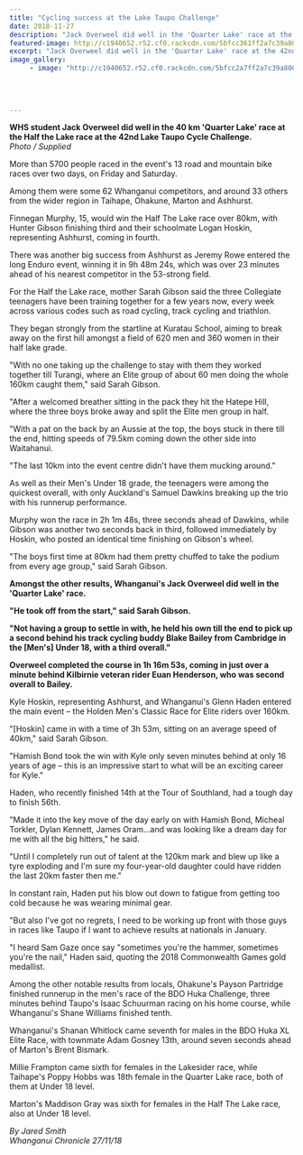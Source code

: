 ```yaml
---
title: "Cycling success at the Lake Taupo Challenge"
date: 2018-11-27
description: "Jack Overweel did well in the 'Quarter Lake' race at the 42nd Lake Taupo Cycle Challenge..."
featured-image: http://c1940652.r52.cf0.rackcdn.com/5bfcc361ff2a7c39a8000d77/Jack-O-Taupo-race-320-Nov-2018.jpg
excerpt: "Jack Overweel did well in the 'Quarter Lake' race at the 42nd Lake Taupo Cycle Challenge."
image_gallery:
     - image: "http://c1940652.r52.cf0.rackcdn.com/5bfcc2a7ff2a7c39a8000d75/Jack-O-Taupo-race-Nov-2018-number.jpg"
    
    
    
    
---
```


<p><strong>WHS student Jack Overweel did well in the 40 km 'Quarter Lake' race at the Half the Lake race at the 42nd Lake Taupo Cycle Challenge.<br /></strong><em>Photo / Supplied</em></p>
<p class="element element-paragraph">More than 5700 people raced in the event's 13 road and mountain bike races over two days, on Friday and Saturday.</p>
<p class="element element-paragraph">Among them were some 62 Whanganui competitors, and around 33 others from the wider region in Taihape, Ohakune, Marton and Ashhurst.</p>
<p class="element element-paragraph">Finnegan Murphy, 15, would win the Half The Lake race over 80km, with Hunter Gibson finishing third and their schoolmate Logan Hoskin, representing Ashhurst, coming in fourth.</p>
<p class="element element-paragraph">There was another big success from Ashhurst as Jeremy Rowe entered the long Enduro event, winning it in 9h 48m 24s, which was over 23 minutes ahead of his nearest competitor in the 53-strong field.</p>
<p class="element element-paragraph">For the Half the Lake race, mother Sarah Gibson said the three Collegiate teenagers have been training together for a few years now, every week across various codes such as road cycling, track cycling and triathlon.</p>
<p class="element element-paragraph">They began strongly from the startline at Kuratau School, aiming to break away on the first hill amongst a field of 620 men and 360 women in their half lake grade.</p>
<p class="element element-paragraph">"With no one taking up the challenge to stay with them they worked together till Turangi, where an Elite group of about 60 men doing the whole 160km caught them," said Sarah Gibson.</p>
<p class="element element-paragraph">"After a welcomed breather sitting in the pack they hit the Hatepe Hill, where the three boys broke away and split the Elite men group in half.</p>
<p class="element element-paragraph">"With a pat on the back by an Aussie at the top, the boys stuck in there till the end, hitting speeds of 79.5km coming down the other side into Waitahanui.</p>
<p class="element element-paragraph">"The last 10km into the event centre didn't have them mucking around."</p>
<p class="element element-paragraph">As well as their Men's Under 18 grade, the teenagers were among the quickest overall, with only Auckland's Samuel Dawkins breaking up the trio with his runnerup performance.</p>
<p class="element element-paragraph">Murphy won the race in 2h 1m 48s, three seconds ahead of Dawkins, while Gibson was another two seconds back in third, followed immediately by Hoskin, who posted an identical time finishing on Gibson's wheel.</p>
<p class="element element-paragraph">"The boys first time at 80km had them pretty chuffed to take the podium from every age group," said Sarah Gibson.</p>
<p class="element element-paragraph"><strong>Amongst the other results, Whanganui's Jack Overweel did well in the 'Quarter Lake' race.</strong></p>
<p class="element element-paragraph"><strong>"He took off from the start," said Sarah Gibson.</strong></p>
<p class="element element-paragraph"><strong>"Not having a group to settle in with, he held his own till the end to pick up a second behind his track cycling buddy Blake Bailey from Cambridge in the [Men's] Under 18, with a third overall."</strong></p>
<p class="element element-paragraph"><strong>Overweel completed the course in 1h 16m 53s, coming in just over a minute behind Kilbirnie veteran rider Euan Henderson, who was second overall to Bailey.</strong></p>
<p class="element element-paragraph">Kyle Hoskin, representing Ashhurst, and Whanganui's Glenn Haden entered the main event &ndash; the Holden Men's Classic Race for Elite riders over 160km.</p>
<p class="element element-paragraph">"[Hoskin] came in with a time of 3h 53m, sitting on an average speed of 40km," said Sarah Gibson.</p>
<p class="element element-paragraph">"Hamish Bond took the win with Kyle only seven minutes behind at only 16 years of age &ndash; this is an impressive start to what will be an exciting career for Kyle."</p>
<p class="element element-paragraph">Haden, who recently finished 14th at the Tour of Southland, had a tough day to finish 56th.</p>
<p class="element element-paragraph">"Made it into the key move of the day early on with Hamish Bond, Micheal Torkler, Dylan Kennett, James Oram...and was looking like a dream day for me with all the big hitters," he said.</p>
<p class="element element-paragraph">"Until I completely run out of talent at the 120km mark and blew up like a tyre exploding and I'm sure my four-year-old daughter could have ridden the last 20km faster then me."</p>
<p class="element element-paragraph">In constant rain, Haden put his blow out down to fatigue from getting too cold because he was wearing minimal gear.</p>
<p class="element element-paragraph">"But also I've got no regrets, I need to be working up front with those guys in races like Taupo if I want to achieve results at nationals in January.</p>
<p class="element element-paragraph">"I heard Sam Gaze once say "sometimes you're the hammer, sometimes you're the nail," Haden said, quoting the 2018 Commonwealth Games gold medallist.</p>
<p class="element element-paragraph">Among the other notable results from locals, Ohakune's Payson Partridge finished runnerup in the men's race of the BDO Huka Challenge, three minutes behind Taupo's Isaac Schuurman racing on his home course, while Whanganui's Shane Williams finished tenth.</p>
<p class="element element-paragraph">Whanganui's Shanan Whitlock came seventh for males in the BDO Huka XL Elite Race, with townmate Adam Gosney 13th, around seven seconds ahead of Marton's Brent Bismark.</p>
<p class="element element-paragraph">Millie Frampton came sixth for females in the Lakesider race, while Taihape's Poppy Hobbs was 18th female in the Quarter Lake race, both of them at Under 18 level.</p>
<p class="element element-paragraph">Marton's Maddison Gray was sixth for females in the Half The Lake race, also at Under 18 level.</p>
<p class="element element-paragraph"><em>By Jared Smith</em><br /><em>Whanganui Chronicle 27/11/18</em></p>

